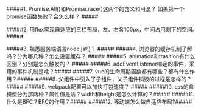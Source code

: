 #####1. Promise.All()和Promise.race()这两个的含义和用法？ 如果第一个promise函数失败了会怎么样？ #####

#####2. 用flex实现自适应的三栏布局，左、右各100px，中间占用剩下的空间。 #####

#####3. 熟悉服务端语言node.js吗？ #####
#####4. 浏览器的缓存机制了解吗？分为哪几种？怎么设置缓存？ #####
#####5. animation和trasition有什么区别？分别是怎么触发的？ #####
#####6. addEventListener绑定的事件，采用的事件机制是啥？#####
#####7. vue的生命周期函数都有哪些？都有什么作用？#####
#####8. 父组件中引入了子组件，父子组件销毁的过程是怎样的？#####
#####9. webpack配置可以加快打包速度？ #####
#####10. css的盒模型分为那两种？属性值是啥？width和height是怎么计算的？#####
#####11. 什么是BFC？BFC的作用？#####
#####12. 移动端怎么做自适应布局?#####